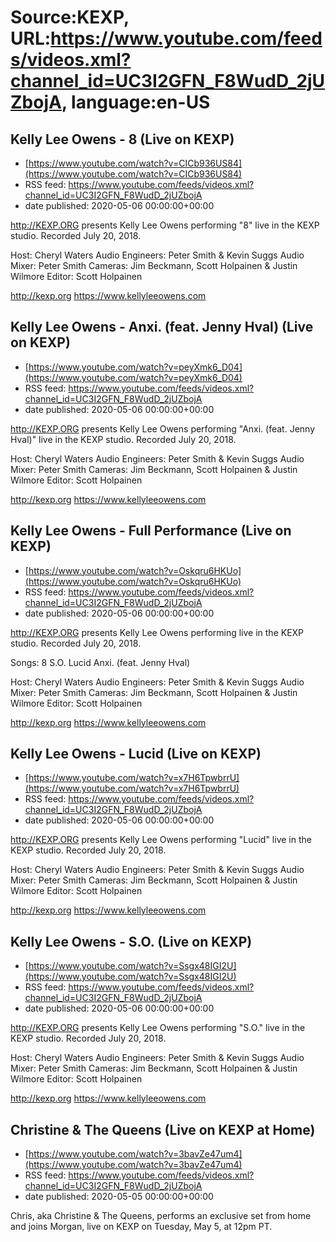 # Source:KEXP, URL:https://www.youtube.com/feeds/videos.xml?channel_id=UC3I2GFN_F8WudD_2jUZbojA, language:en-US

## Kelly Lee Owens - 8 (Live on KEXP)
 - [https://www.youtube.com/watch?v=CICb936US84](https://www.youtube.com/watch?v=CICb936US84)
 - RSS feed: https://www.youtube.com/feeds/videos.xml?channel_id=UC3I2GFN_F8WudD_2jUZbojA
 - date published: 2020-05-06 00:00:00+00:00

http://KEXP.ORG presents Kelly Lee Owens performing "8" live in the KEXP studio. Recorded July 20, 2018.

Host: Cheryl Waters
Audio Engineers: Peter Smith & Kevin Suggs
Audio Mixer: Peter Smith
Cameras: Jim Beckmann, Scott Holpainen & Justin Wilmore
Editor: Scott Holpainen

http://kexp.org
https://www.kellyleeowens.com

## Kelly Lee Owens - Anxi. (feat. Jenny Hval) (Live on KEXP)
 - [https://www.youtube.com/watch?v=peyXmk6_D04](https://www.youtube.com/watch?v=peyXmk6_D04)
 - RSS feed: https://www.youtube.com/feeds/videos.xml?channel_id=UC3I2GFN_F8WudD_2jUZbojA
 - date published: 2020-05-06 00:00:00+00:00

http://KEXP.ORG presents Kelly Lee Owens performing "Anxi. (feat. Jenny Hval)" live in the KEXP studio. Recorded July 20, 2018.

Host: Cheryl Waters
Audio Engineers: Peter Smith & Kevin Suggs
Audio Mixer: Peter Smith
Cameras: Jim Beckmann, Scott Holpainen & Justin Wilmore
Editor: Scott Holpainen

http://kexp.org
https://www.kellyleeowens.com

## Kelly Lee Owens - Full Performance (Live on KEXP)
 - [https://www.youtube.com/watch?v=Oskqru6HKUo](https://www.youtube.com/watch?v=Oskqru6HKUo)
 - RSS feed: https://www.youtube.com/feeds/videos.xml?channel_id=UC3I2GFN_F8WudD_2jUZbojA
 - date published: 2020-05-06 00:00:00+00:00

http://KEXP.ORG presents Kelly Lee Owens performing live in the KEXP studio. Recorded July 20, 2018.

Songs:
8
S.O.
Lucid
Anxi. (feat. Jenny Hval)

Host: Cheryl Waters
Audio Engineers: Peter Smith & Kevin Suggs
Audio Mixer: Peter Smith
Cameras: Jim Beckmann, Scott Holpainen & Justin Wilmore
Editor: Scott Holpainen

http://kexp.org
https://www.kellyleeowens.com

## Kelly Lee Owens - Lucid (Live on KEXP)
 - [https://www.youtube.com/watch?v=x7H6TpwbrrU](https://www.youtube.com/watch?v=x7H6TpwbrrU)
 - RSS feed: https://www.youtube.com/feeds/videos.xml?channel_id=UC3I2GFN_F8WudD_2jUZbojA
 - date published: 2020-05-06 00:00:00+00:00

http://KEXP.ORG presents Kelly Lee Owens performing "Lucid" live in the KEXP studio. Recorded July 20, 2018.

Host: Cheryl Waters
Audio Engineers: Peter Smith & Kevin Suggs
Audio Mixer: Peter Smith
Cameras: Jim Beckmann, Scott Holpainen & Justin Wilmore
Editor: Scott Holpainen

http://kexp.org
https://www.kellyleeowens.com

## Kelly Lee Owens - S.O. (Live on KEXP)
 - [https://www.youtube.com/watch?v=Ssgx48IGI2U](https://www.youtube.com/watch?v=Ssgx48IGI2U)
 - RSS feed: https://www.youtube.com/feeds/videos.xml?channel_id=UC3I2GFN_F8WudD_2jUZbojA
 - date published: 2020-05-06 00:00:00+00:00

http://KEXP.ORG presents Kelly Lee Owens performing "S.O." live in the KEXP studio. Recorded July 20, 2018.

Host: Cheryl Waters
Audio Engineers: Peter Smith & Kevin Suggs
Audio Mixer: Peter Smith
Cameras: Jim Beckmann, Scott Holpainen & Justin Wilmore
Editor: Scott Holpainen

http://kexp.org
https://www.kellyleeowens.com

## Christine & The Queens (Live on KEXP at Home)
 - [https://www.youtube.com/watch?v=3bavZe47um4](https://www.youtube.com/watch?v=3bavZe47um4)
 - RSS feed: https://www.youtube.com/feeds/videos.xml?channel_id=UC3I2GFN_F8WudD_2jUZbojA
 - date published: 2020-05-05 00:00:00+00:00

Chris, aka Christine & The Queens, performs an exclusive set from home and joins Morgan, live on KEXP on Tuesday, May 5, at 12pm PT.

